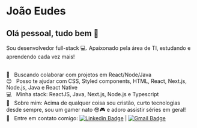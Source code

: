 
# João Eudes

## Olá pessoal, tudo bem 👋
Sou desenvolvedor full-stack :computer:. Apaixonado pela área de TI, estudando e aprendendo cada vez mais!

 <br/> :purple_heart: &nbsp; Buscando colaborar com projetos em React/Node/Java
 <br/> :blush: &nbsp; Posso te ajudar com CSS, Styled components, HTML, React, Next.js, Node.js, Java e React Native
 <br/> :computer: &nbsp; Minha stack: ReactJS, Java, Next.js, Node.js e Typescript
 <br/> 💬  &nbsp; Sobre mim: Acima de qualquer coisa sou cristão, curto tecnologias desde sempre, sou um gamer nato 😎🎮 e adoro assistir séries em geral!
 <br/> :email: &nbsp; Entre em contato comigo: [![Linkedin Badge](https://img.shields.io/badge/-JoãoEudes-blue?style=flat-square&logo=Linkedin&logoColor=white&link=https://www.linkedin.com/in/joão-eudes-2154b6275/)](https://www.linkedin.com/in/joão-eudes-2154b6275/) 
| 
[![Gmail Badge](https://img.shields.io/badge/-joaoeudesfilho55@gmail.com-c14438?style=flat-square&logo=Gmail&logoColor=white&link=mailto:joaoeudesfilho55@gmail.com)](mailto:joaoeudesfilho55@gmail.com) 
